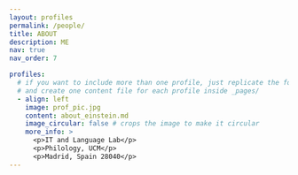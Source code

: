 ```yaml
---
layout: profiles
permalink: /people/
title: ABOUT
description: ME
nav: true
nav_order: 7

profiles:
  # if you want to include more than one profile, just replicate the following block
  # and create one content file for each profile inside _pages/
  - align: left
    image: prof_pic.jpg
    content: about_einstein.md
    image_circular: false # crops the image to make it circular
    more_info: >
      <p>IT and Language Lab</p>
      <p>Philology, UCM</p>
      <p>Madrid, Spain 28040</p>
---
```

